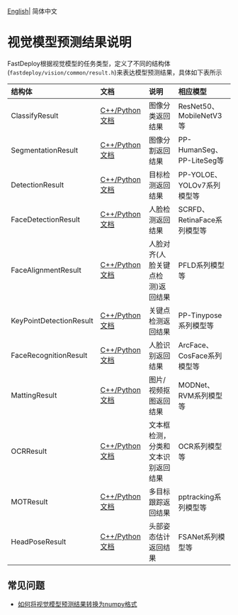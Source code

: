 [English](README.md)| 简体中文
# 视觉模型预测结果说明

FastDeploy根据视觉模型的任务类型，定义了不同的结构体(`fastdeploy/vision/common/result.h`)来表达模型预测结果，具体如下表所示

| 结构体                     | 文档                                            | 说明                | 相应模型                    |
|:------------------------|:----------------------------------------------|:------------------|:------------------------|
| ClassifyResult          | [C++/Python文档](./classification_result.md)    | 图像分类返回结果          | ResNet50、MobileNetV3等   |
| SegmentationResult      | [C++/Python文档](./segmentation_result.md)      | 图像分割返回结果          | PP-HumanSeg、PP-LiteSeg等 |
| DetectionResult         | [C++/Python文档](./detection_result.md)         | 目标检测返回结果          | PP-YOLOE、YOLOv7系列模型等    |
| FaceDetectionResult     | [C++/Python文档](./face_detection_result.md)    | 人脸检测返回结果          | SCRFD、RetinaFace系列模型等   |
| FaceAlignmentResult     | [C++/Python文档](./face_alignment_result.md)    | 人脸对齐(人脸关键点检测)返回结果          | PFLD系列模型等                |
| KeyPointDetectionResult | [C++/Python文档](./keypointdetection_result.md) | 关键点检测返回结果         | PP-Tinypose系列模型等        |
| FaceRecognitionResult   | [C++/Python文档](./face_recognition_result.md)  | 人脸识别返回结果          | ArcFace、CosFace系列模型等    |
| MattingResult           | [C++/Python文档](./matting_result.md)           | 图片/视频抠图返回结果      | MODNet、RVM系列模型等         |
| OCRResult               | [C++/Python文档](./ocr_result.md)               | 文本框检测，分类和文本识别返回结果 | OCR系列模型等                |
| MOTResult               | [C++/Python文档](./mot_result.md)               | 多目标跟踪返回结果         | pptracking系列模型等         |
| HeadPoseResult               | [C++/Python文档](./headpose_result.md)               | 头部姿态估计返回结果         | FSANet系列模型等         |

## 常见问题
- [如何将视觉模型预测结果转换为numpy格式](./faq_CN.md)

